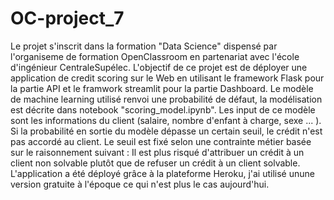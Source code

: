 # OC-project_7

Le projet s'inscrit dans la formation "Data Science" dispensé par l'organiseme de formation OpenClassroom en partenariat avec l'école d'ingénieur CentraleSupélec. L'objectif de ce projet est de déployer une application de credit scoring sur le Web en utilisant le framework Flask pour la partie API et le framwork streamlit pour la partie Dashboard. Le modèle de machine learning utilisé renvoi une probabilité de défaut, la modélisation est décrite dans notebook "scoring_model.ipynb". Les input de ce modèle sont les informations du client (salaire, nombre d'enfant à charge, sexe ... ). Si la probabilité en sortie du modèle dépasse un certain seuil, le crédit n'est pas accordé au client. Le seuil est fixé selon une contrainte métier basée sur le raisonnement suivant :
Il est plus risqué d'attribuer un crédit à un client non solvable plutôt que de refuser un crédit à un client solvable. L'application a été déployé grâce à la plateforme Heroku, j'ai utilisé unune version gratuite à l'époque ce qui n'est plus le cas aujourd'hui.
